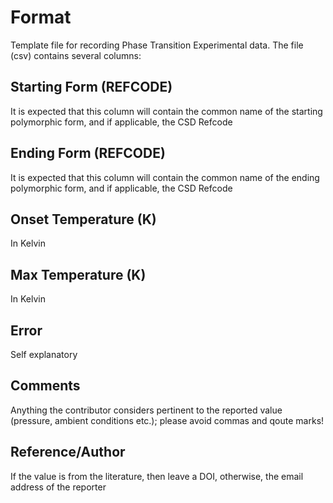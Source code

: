 # Format

Template file for recording Phase Transition Experimental data. The file (csv) contains several columns:

## Starting Form (REFCODE)

It is expected that this column will contain the common name of the starting polymorphic form, and if applicable, the CSD Refcode

## Ending Form (REFCODE)

It is expected that this column will contain the common name of the ending polymorphic form, and if applicable, the CSD Refcode

## Onset Temperature (K)

In Kelvin

## Max Temperature (K)

In Kelvin

## Error

Self explanatory

## Comments

Anything the contributor considers pertinent to the reported value (pressure, ambient conditions etc.); please avoid commas and qoute marks!

## Reference/Author

If the value is from the literature, then leave a DOI, otherwise, the email address of the reporter
